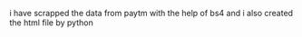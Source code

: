 i have scrapped the data from paytm with the help of bs4 and i also created the html file by python
